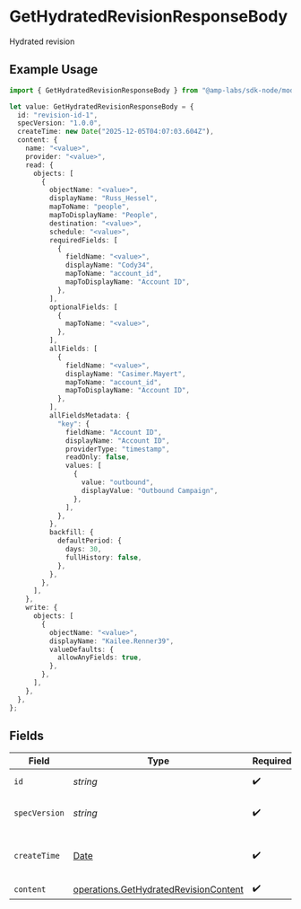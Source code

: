# GetHydratedRevisionResponseBody

Hydrated revision

## Example Usage

```typescript
import { GetHydratedRevisionResponseBody } from "@amp-labs/sdk-node/models/operations";

let value: GetHydratedRevisionResponseBody = {
  id: "revision-id-1",
  specVersion: "1.0.0",
  createTime: new Date("2025-12-05T04:07:03.604Z"),
  content: {
    name: "<value>",
    provider: "<value>",
    read: {
      objects: [
        {
          objectName: "<value>",
          displayName: "Russ_Hessel",
          mapToName: "people",
          mapToDisplayName: "People",
          destination: "<value>",
          schedule: "<value>",
          requiredFields: [
            {
              fieldName: "<value>",
              displayName: "Cody34",
              mapToName: "account_id",
              mapToDisplayName: "Account ID",
            },
          ],
          optionalFields: [
            {
              mapToName: "<value>",
            },
          ],
          allFields: [
            {
              fieldName: "<value>",
              displayName: "Casimer.Mayert",
              mapToName: "account_id",
              mapToDisplayName: "Account ID",
            },
          ],
          allFieldsMetadata: {
            "key": {
              fieldName: "Account ID",
              displayName: "Account ID",
              providerType: "timestamp",
              readOnly: false,
              values: [
                {
                  value: "outbound",
                  displayValue: "Outbound Campaign",
                },
              ],
            },
          },
          backfill: {
            defaultPeriod: {
              days: 30,
              fullHistory: false,
            },
          },
        },
      ],
    },
    write: {
      objects: [
        {
          objectName: "<value>",
          displayName: "Kailee.Renner39",
          valueDefaults: {
            allowAnyFields: true,
          },
        },
      ],
    },
  },
};
```

## Fields

| Field                                                                                          | Type                                                                                           | Required                                                                                       | Description                                                                                    | Example                                                                                        |
| ---------------------------------------------------------------------------------------------- | ---------------------------------------------------------------------------------------------- | ---------------------------------------------------------------------------------------------- | ---------------------------------------------------------------------------------------------- | ---------------------------------------------------------------------------------------------- |
| `id`                                                                                           | *string*                                                                                       | :heavy_check_mark:                                                                             | The revision ID.                                                                               | revision-id-1                                                                                  |
| `specVersion`                                                                                  | *string*                                                                                       | :heavy_check_mark:                                                                             | The spec version string.                                                                       | 1.0.0                                                                                          |
| `createTime`                                                                                   | [Date](https://developer.mozilla.org/en-US/docs/Web/JavaScript/Reference/Global_Objects/Date)  | :heavy_check_mark:                                                                             | The time the revision was created.                                                             |                                                                                                |
| `content`                                                                                      | [operations.GetHydratedRevisionContent](../../models/operations/gethydratedrevisioncontent.md) | :heavy_check_mark:                                                                             | N/A                                                                                            |                                                                                                |